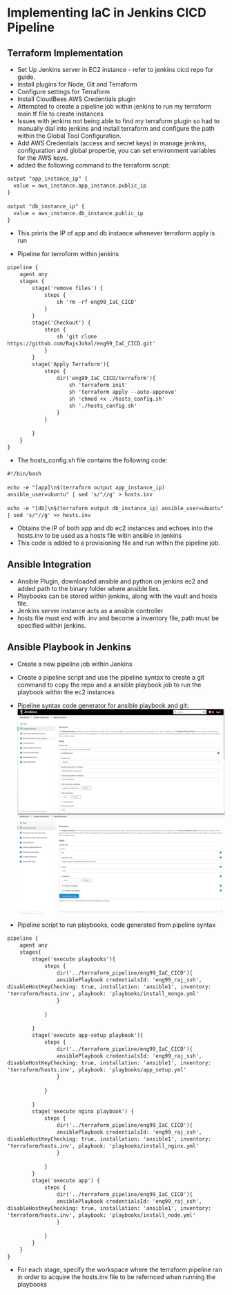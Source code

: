 # Implementing IaC in Jenkins CICD Pipeline

## Terraform Implementation
- Set Up Jenkins server in EC2 instance - refer to jenkins cicd repo for guide. 
- Install plugins for Node, Git and Terraform
- Configure settings for Terraform
- Install CloudBees AWS Credentials plugin
- Attempted to create a pipeline job within jenkins to run my terraform main.tf file to create instances
- Issues with jenkins not being able to find my terraform plugin so had to manually dial into jenkins and install terraform and configure the path within the Global Tool Configuration. 
- Add AWS Credentials (access and secret keys) in manage jenkins, configuration and global propertie, you can set environment variables for the AWS keys. 
- added the following command to the terraform script:
```
output "app_instance_ip" {
  value = aws_instance.app_instance.public_ip
}

output "db_instance_ip" {
  value = aws_instance.db_instance.public_ip
}
```
- This prints the IP of app and db instance whenever terraform apply is run 

- Pipeline for terroform within jenkins
```
pipeline {
    agent any
    stages {
        stage('remove files') {
            steps {
                sh 'rm -rf eng99_IaC_CICD'
            }
        }
        stage('Checkout') {
            steps {
                sh 'git clone https://github.com/RajsJohal/eng99_IaC_CICD.git'
            }
        }
        stage('Apply Terraform'){
            steps {
                dir('eng99_IaC_CICD/terraform'){
                    sh 'terraform init'
                    sh 'terraform apply --auto-approve'
                    sh 'chmod +x ./hosts_config.sh'
                    sh './hosts_config.sh'
                }
            }
           
        }
    }
}
```
* The hosts_config.sh file contains the following code:
```
#!/bin/bash

echo -e "[app]\n$(terraform output app_instance_ip) ansible_user=ubuntu" | sed 's/"//g' > hosts.inv

echo -e "[db]\n$(terraform output db_instance_ip) ansible_user=ubuntu" | sed 's/"//g' >> hosts.inv
```
- Obtains the IP of both app and db ec2 instances and echoes into the hosts.inv to be used as a hosts file witin ansible in jenkins
- This code is added to a provisioning file and run within the pipeline job. 

## Ansible Integration
- Ansible Plugin, downloaded ansible and python on jenkins ec2 and added path to the binary folder where ansible lies. 
- Playbooks can be stored within jenkins, along with the vault and hosts file. 
- Jenkins server instance acts as a ansible controller
- hosts file must end with .inv and become a inventory file, path must be specified within jenkins. 

## Ansible Playbook in Jenkins
- Create a new pipeline job within Jenkins 
- Create a pipeline script and use the pipeline syntax to create a git command to copy the repo and a ansible playbook job to run the playbook within the ec2 instances
- Pipeline syntax code generator for ansible playbook and git:
![ansible playbook](images/Capture.PNG)
![git](images/git.PNG) 

- Pipeline script to run playbooks, code generated from pipeline syntax
```
pipeline {
    agent any
    stages{
        stage('execute playbooks'){
            steps {
                dir('../terraform_pipeline/eng99_IaC_CICD'){
                ansiblePlaybook credentialsId: 'eng99_raj_ssh', disableHostKeyChecking: true, installation: 'ansible1', inventory: 'terraform/hosts.inv', playbook: 'playbooks/install_mongo.yml'
                }
                
            }
            
        } 
        stage('execute app-setup playbook'){
            steps {
                dir('../terraform_pipeline/eng99_IaC_CICD'){
                ansiblePlaybook credentialsId: 'eng99_raj_ssh', disableHostKeyChecking: true, installation: 'ansible1', inventory: 'terraform/hosts.inv', playbook: 'playbooks/app_setup.yml'
                }
                
            }
            
        }
        stage('execute nginx playbook') {
            steps {
                dir('../terraform_pipeline/eng99_IaC_CICD'){
                ansiblePlaybook credentialsId: 'eng99_raj_ssh', disableHostKeyChecking: true, installation: 'ansible1', inventory: 'terraform/hosts.inv', playbook: 'playbooks/install_nginx.yml'
                }
                
            }
        }
        stage('execute app') {
            steps {
                dir('../terraform_pipeline/eng99_IaC_CICD'){
                ansiblePlaybook credentialsId: 'eng99_raj_ssh', disableHostKeyChecking: true, installation: 'ansible1', inventory: 'terraform/hosts.inv', playbook: 'playbooks/install_node.yml'
                }   
                
            }
        }
    }
}
```
- For each stage, specify the workspace where the terraform pipeline ran in order to acquire the hosts.inv file to be refernced when running the playbooks
